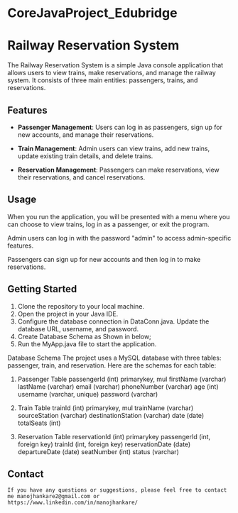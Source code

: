 # CoreJavaProject_Edubridge
# Railway Reservation System

The Railway Reservation System is a simple Java console application that allows users to view trains, make reservations, and manage the railway system. It consists of three main entities: passengers, trains, and reservations.

## Features

- **Passenger Management**: Users can log in as passengers, sign up for new accounts, and manage their reservations.

- **Train Management**: Admin users can view trains, add new trains, update existing train details, and delete trains.

- **Reservation Management**: Passengers can make reservations, view their reservations, and cancel reservations.
 
## Usage
When you run the application, you will be presented with a menu where you can choose to view trains, log in as a passenger, or exit the program.

Admin users can log in with the password "admin" to access admin-specific features.

Passengers can sign up for new accounts and then log in to make reservations.

## Getting Started

1. Clone the repository to your local machine.
2. Open the project in your Java IDE.
3. Configure the database connection in DataConn.java. Update the database URL, username, and password.
4. Create Database Schema as Shown in below;
5. Run the MyApp.java file to start the application.

Database Schema
The project uses a MySQL database with three tables: passenger, train, and reservation. Here are the schemas for each table:

1) Passenger Table
    passengerId (int) primarykey, mul
    firstName (varchar)
    lastName (varchar)
    email (varchar)
    phoneNumber (varchar)
    age (int)
    username (varchar, unique)
    password (varchar)

2) Train Table
    trainId (int) primarykey, mul
    trainName (varchar)
    sourceStation (varchar)
    destinationStation (varchar)
    date (date) 
    totalSeats (int)
   
3) Reservation Table
    reservationId (int) primarykey
    passengerId (int, foreign key)
    trainId (int, foreign key)
    reservationDate (date)
    departureDate (date)
    seatNumber (int)
    status (varchar)

  ## Contact
    If you have any questions or suggestions, please feel free to contact me manojhankare2@gmail.com or https://www.linkedin.com/in/manojhankare/
